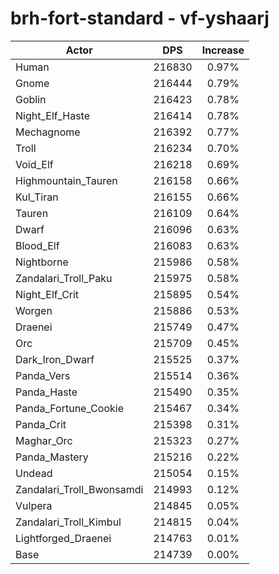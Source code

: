 # brh-fort-standard - vf-yshaarj
| Actor | DPS | Increase |
|---|:---:|:---:|
|Human|216830|0.97%|
|Gnome|216444|0.79%|
|Goblin|216423|0.78%|
|Night_Elf_Haste|216414|0.78%|
|Mechagnome|216392|0.77%|
|Troll|216234|0.70%|
|Void_Elf|216218|0.69%|
|Highmountain_Tauren|216158|0.66%|
|Kul_Tiran|216155|0.66%|
|Tauren|216109|0.64%|
|Dwarf|216096|0.63%|
|Blood_Elf|216083|0.63%|
|Nightborne|215986|0.58%|
|Zandalari_Troll_Paku|215975|0.58%|
|Night_Elf_Crit|215895|0.54%|
|Worgen|215886|0.53%|
|Draenei|215749|0.47%|
|Orc|215709|0.45%|
|Dark_Iron_Dwarf|215525|0.37%|
|Panda_Vers|215514|0.36%|
|Panda_Haste|215490|0.35%|
|Panda_Fortune_Cookie|215467|0.34%|
|Panda_Crit|215398|0.31%|
|Maghar_Orc|215323|0.27%|
|Panda_Mastery|215216|0.22%|
|Undead|215054|0.15%|
|Zandalari_Troll_Bwonsamdi|214993|0.12%|
|Vulpera|214845|0.05%|
|Zandalari_Troll_Kimbul|214815|0.04%|
|Lightforged_Draenei|214763|0.01%|
|Base|214739|0.00%|
